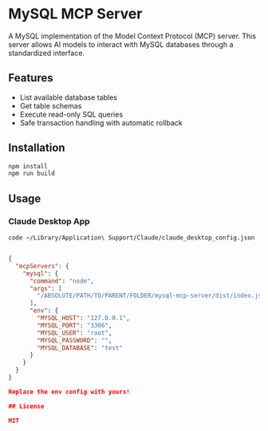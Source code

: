 # MySQL MCP Server

A MySQL implementation of the Model Context Protocol (MCP) server. This server allows AI models to interact with MySQL databases through a standardized interface.

## Features

- List available database tables
- Get table schemas
- Execute read-only SQL queries
- Safe transaction handling with automatic rollback

## Installation

```bash
npm install
npm run build
```

## Usage

### Claude Desktop App

```
code ~/Library/Application\ Support/Claude/claude_desktop_config.json
```

```json

{
  "mcpServers": {
    "mysql": {
      "command": "node",
      "args": [
        "/ABSOLUTE/PATH/TO/PARENT/FOLDER/mysql-mcp-server/dist/index.js",
      ],
      "env": {
        "MYSQL_HOST": "127.0.0.1",
        "MYSQL_PORT": "3306",
        "MYSQL_USER": "root",
        "MYSQL_PASSWORD": "",
        "MYSQL_DATABASE": "test"
      }
    }
  }
}

Replace the env config with yours!

## License

MIT 